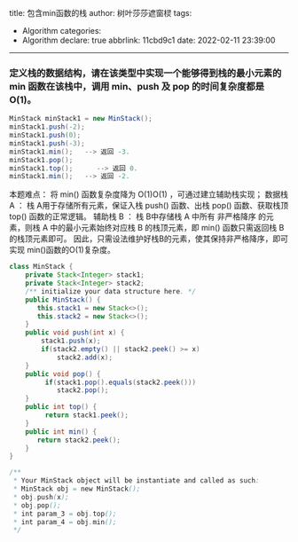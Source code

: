 title: 包含min函数的栈
author: 树叶莎莎遮窗棂
tags:
  - Algorithm
categories:
  - Algorithm
declare: true
abbrlink: 11cbd9c1
date: 2022-02-11 23:39:00
---
### 定义栈的数据结构，请在该类型中实现一个能够得到栈的最小元素的 min 函数在该栈中，调用 min、push 及 pop 的时间复杂度都是 O(1)。

```java
MinStack minStack1 = new MinStack();
minStack1.push(-2);
minStack1.push(0);
minStack1.push(-3);
minStack1.min();   --> 返回 -3.
minStack1.pop();
minStack1.top();      --> 返回 0.
minStack1.min();   --> 返回 -2.
```
<!-- more -->

本题难点： 将 min() 函数复杂度降为 O(1)O(1) ，可通过建立辅助栈实现；
数据栈 A ： 栈 A用于存储所有元素，保证入栈 push() 函数、出栈 pop() 函数、获取栈顶 top() 函数的正常逻辑。
辅助栈 B ： 栈 B中存储栈 A 中所有 非严格降序 的元素，则栈 A 中的最小元素始终对应栈 B 的栈顶元素，即 min() 函数只需返回栈 B 的栈顶元素即可。
因此，只需设法维护好栈B的元素，使其保持非严格降序，即可实现 min()函数的O(1)复杂度。

```java
class MinStack {
    private Stack<Integer> stack1;
    private Stack<Integer> stack2;    
    /** initialize your data structure here. */
    public MinStack() {
       this.stack1 = new Stack<>();
       this.stack2 = new Stack<>();
    }
    public void push(int x) {
        stack1.push(x);
        if(stack2.empty() || stack2.peek() >= x)
            stack2.add(x);
    }
    public void pop() {
         if(stack1.pop().equals(stack2.peek()))
            stack2.pop();
    }
    public int top() {
         return stack1.peek();
    }
    public int min() {
       return stack2.peek();
    }
}

/**
 * Your MinStack object will be instantiate and called as such:
 * MinStack obj = new MinStack();
 * obj.push(x);
 * obj.pop();
 * int param_3 = obj.top();
 * int param_4 = obj.min();
 */
```